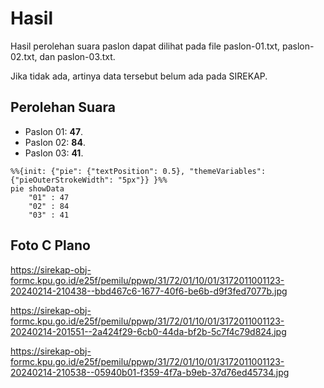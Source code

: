 # Hasil

Hasil perolehan suara paslon dapat dilihat pada file paslon-01.txt, paslon-02.txt, dan paslon-03.txt.

Jika tidak ada, artinya data tersebut belum ada pada SIREKAP.

## Perolehan Suara

 * Paslon 01: **47**.
 * Paslon 02: **84**.
 * Paslon 03: **41**.

```mermaid
%%{init: {"pie": {"textPosition": 0.5}, "themeVariables": {"pieOuterStrokeWidth": "5px"}} }%%
pie showData
    "01" : 47
    "02" : 84
    "03" : 41
```
## Foto C Plano

https://sirekap-obj-formc.kpu.go.id/e25f/pemilu/ppwp/31/72/01/10/01/3172011001123-20240214-210438--bbd467c6-1677-40f6-be6b-d9f3fed7077b.jpg

https://sirekap-obj-formc.kpu.go.id/e25f/pemilu/ppwp/31/72/01/10/01/3172011001123-20240214-201551--2a424f29-6cb0-44da-bf2b-5c7f4c79d824.jpg

https://sirekap-obj-formc.kpu.go.id/e25f/pemilu/ppwp/31/72/01/10/01/3172011001123-20240214-210538--05940b01-f359-4f7a-b9eb-37d76ed45734.jpg
